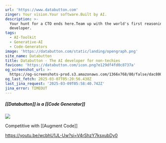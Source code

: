 ```yaml
---
url: 'https://www.databutton.com'
zinger: Your vision.Your software.Built by AI.
description: >-
  Your hunt for a CTO ends here.Team up with the world's first reasoning AI
  developer.
tags:
  - AI-Toolkit
  - Generative-AI
  - Code-Generators
image: 'https://databutton.com/static/landing/opengraph.png'
site_name: Databutton
title: Databutton - The AI developer for non-techies
favicon: 'https://databutton.com/icon.png?e129df4fd0c8737a'
og_screenshot_url: >-
  https://og-screenshots-prod.s3.amazonaws.com/1366x768/80/false/dac8009c4226d4ffc6a26d55de74f3ce93f68154dbc21d1067933ad903069890.jpeg
og_last_fetch: 2025-03-07T05:20:56.438Z
last_jina_request: '2025-03-09T05:58:40.742Z'
jina_error: TIMEOUT
---
```



##### [[Databutton]] is a [[Code Generator]]

![](https://i.imgur.com/cC7sfBi.png)


Competitive with [[Augment Code]]


https://youtu.be/wcbhU1JL-Uw?si=V4rShzY7ksxubDy0
